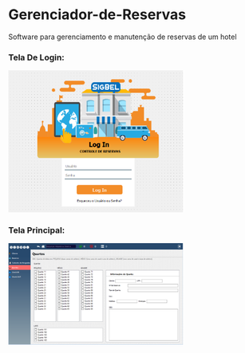 # Gerenciador-de-Reservas
Software para gerenciamento e manutenção de reservas de um hotel

<h3>Tela De Login:</h3>
  <img src="Images/Login Window.png" width="350" title="hover text">
<h3>Tela Principal:</h3>
  <img src="Images/Main Window.png" width="350" title="hover text">
